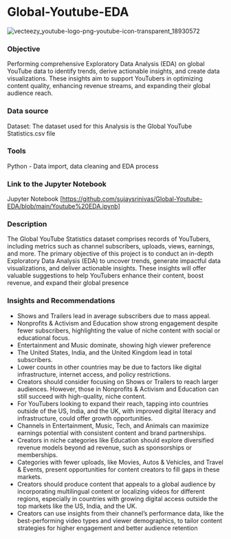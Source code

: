 # Global-Youtube-EDA

  ![vecteezy_youtube-logo-png-youtube-icon-transparent_18930572](https://github.com/user-attachments/assets/1fbccae5-9363-4fd8-8ba4-48bbc3a295be)

### Objective
Performing comprehensive Exploratory Data Analysis (EDA) on global YouTube data to identify trends, derive actionable insights, and create data visualizations.          These insights aim to support YouTubers in optimizing content quality, enhancing revenue streams, and expanding their global audience reach.

### Data source
Dataset: The dataset used for this Analysis is the Global YouTube Statistics.csv file

### Tools 
Python - Data import, data cleaning and EDA process

### Link to the Jupyter Notebook

Jupyter Notebook [https://github.com/sujaysrinivas/Global-Youtube-EDA/blob/main/Youtube%20EDA.ipynb]

### Description
The Global YouTube Statistics dataset comprises records of YouTubers, including metrics such as channel subscribers, uploads, views, earnings, and more. The primary objective of this project is to conduct an in-depth Exploratory Data Analysis (EDA) to uncover trends, generate impactful data visualizations, and deliver actionable insights. These insights will offer valuable suggestions to help YouTubers enhance their content, boost revenue, and expand their global presence

### Insights and Recommendations

* Shows and Trailers lead in average subscribers due to mass appeal.
* Nonprofits & Activism and Education show strong engagement despite fewer subscribers, highlighting the value of niche content with social or educational focus.
* Entertainment and Music dominate, showing high viewer preference
* The United States, India, and the United Kingdom lead in total subscribers.
* Lower counts in other countries may be due to factors like digital infrastructure, internet access, and policy restrictions.
* Creators should consider focusing on Shows or Trailers to reach larger audiences. However, those in Nonprofits & Activism and Education can still succeed with        high-quality, niche content.
* For YouTubers looking to expand their reach, tapping into countries outside of the US, India, and the UK, with improved digital literacy and infrastructure, could    offer growth opportunities.
* Channels in Entertainment, Music, Tech, and Animals can maximize earnings potential with consistent content and brand partnerships.
* Creators in niche categories like Education should explore diversified revenue models beyond ad revenue, such as sponsorships or memberships.
* Categories with fewer uploads, like Movies, Autos & Vehicles, and Travel & Events, present opportunities for content creators to fill gaps in these markets.
* Creators should produce content that appeals to a global audience by incorporating multilingual content or localizing videos for different regions, especially in     countries with growing digital access outside the top markets like the US, India, and the UK.
* Creators can use insights from their channel’s performance data, like the best-performing video types and viewer demographics, to tailor content strategies for       higher engagement and better audience retention


